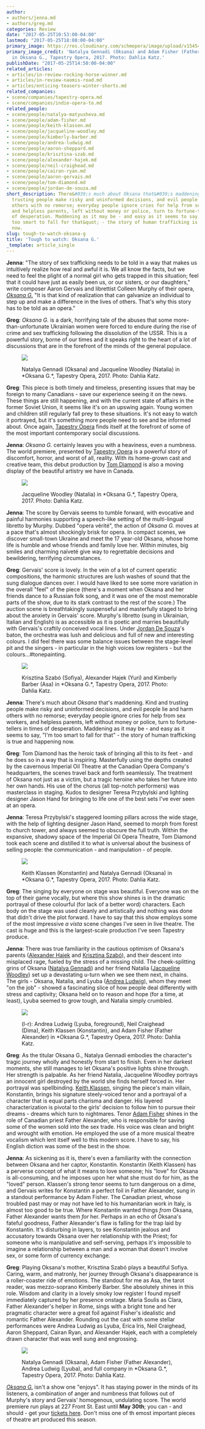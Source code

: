 ```yaml
---
author:
- authors/jenna.md
- authors/greg.md
categories: Review
date: "2017-05-25T10:53:00-04:00"
lastmod: "2017-05-25T18:08:00-04:00"
primary_image: https://res.cloudinary.com/schmopera/image/upload/v1545409169/media/webhook-uploads/1495724528980/2017-05-25---Square---Oksana.jpg.jpg
primary_image_credit: 'Natalya Gennadi (Oksana) and Adam Fisher (Father Alexander)
  in Oksana G., Tapestry Opera, 2017. Photo: Dahlia Katz.'
publishDate: "2017-05-25T14:50:00-04:00"
related_articles:
- articles/in-review-rocking-horse-winner.md
- articles/in-review-naomis-road.md
- articles/enticing-teasers-winter-shorts.md
related_companies:
- scene/companies/tapestry-opera.md
- scene/companies/indie-opera-to.md
related_people:
- scene/people/natalya-matyusheva.md
- scene/people/adam-fisher.md
- scene/people/keith-klassen.md
- scene/people/jacqueline-woodley.md
- scene/people/kimberly-barber.md
- scene/people/andrea-ludwig.md
- scene/people/aaron-sheppard.md
- scene/people/krisztina-szab.md
- scene/people/alexander-hajek.md
- scene/people/neil-craighead.md
- scene/people/cairan-ryan.md
- scene/people/aaron-gervais.md
- scene/people/tom-diamond.md
- scene/people/jordan-de-souza.md
short_description: There&#039;s much about Oksana that&#039;s maddening. Kind and
  trusting people make risky and uninformed decisions, and evil people lie and harm
  others with no remorse; everyday people ignore cries for help from sex workers,
  and helpless parents, left without money or police, turn to fortune-tellers in times
  of desperation. Maddening as it may be - and easy as it seems to say, &quot;I&#039;m
  too smart to fall for that&quot; - the story of human trafficking is true and happening
  now.
slug: tough-to-watch-oksana-g
title: 'Tough to watch: Oksana G.'
_template: article_single
---
```


**Jenna**: "The story of sex trafficking needs to be told in a way that makes us intuitively realize how real and awful it is. We all know the facts, but we need to feel the plight of a normal girl who gets trapped in this situation; feel that it could have just as easily been us, or our sisters, or our daughters," write composer Aaron Gervais and librettist Colleen Murphy of their opera, [*Oksana G.*](https://tapestryopera.com/3-oksana-g/) "It is that kind of realization that can galvanize an individual to step up and make a difference in the lives of others. That's why this story has to be told as an opera."

**Greg**: *Oksana G.* is a dark, horrifying tale of the abuses that some more-than-unfortunate Ukrainian women were forced to endure during the rise of crime and sex trafficking following the dissolution of the USSR. This is a powerful story, borne of our times and it speaks right to the heart of a lot of discussions that are in the forefront of the minds of the general populace. 

<figure data-type="image">

![](https://res.cloudinary.com/schmopera/image/upload/v1545409169/media/webhook-uploads/1495734823004/2017-05-25---oksanag-photobydahliakatz-8579.jpg.jpg)

<figcaption>Natalya Gennadi (Oksana) and Jacqueline Woodley (Natalia) in *Oksana G.*, Tapestry Opera, 2017. Photo: Dahlia Katz.</figcaption>
</figure>

**Greg**: This piece is both timely and timeless, presenting issues that may be foreign to many Canadians - save our experience seeing it on the news. These things are still happening, and with the current state of affairs in the former Soviet Union, it seems like it's on an upswing again. Young women and children still regularly fall prey to these situations. It's not easy to watch it portrayed, but it's something more people need to see and be informed about. Once again, [Tapestry Opera](/scene/people/tapestry-opera/) finds itself at the forefront of some of the most important contemporary social discussions. 

**Jenna**: *Oksana G.* certainly leaves you with a heaviness, even a numbness. The world premiere, presented by [Tapestry Opera](/scene/companies/tapestry-opera/) is a powerful story of discomfort, horror, and worst of all, reality. With its home-grown cast and creative team, this debut production by [Tom Diamond](/scene/people/tom-diamond/) is also a moving display of the beautiful artistry we have in Canada.

<figure data-type="image">

![](https://res.cloudinary.com/schmopera/image/upload/v1545409169/media/webhook-uploads/1495734833544/2017-05-25---oksanag-photobydahliakatz-8753.jpg.jpg)

<figcaption>Jacqueline Woodley (Natalia) in *Oksana G.*, Tapestry Opera, 2017. Photo: Dahlia Katz.</figcaption>
</figure>

**Jenna**: The score by Gervais seems to tumble forward, with evocative and painful harmonies supporting a speech-like setting of the multi-lingual libretto by Murphy. Dubbed "opera vérité", the action of *Oksana G.* moves at a pace that's almost shockingly brisk for opera. In compact scenes, we discover small-town Ukraine and meet the 17 year-old Oksana, whose home life is humble and whose friends and family love her. Within minutes, big smiles and charming naïveté give way to regrettable decisions and bewildering, terrifying circumstances.

**Greg**: Gervais' score is lovely. In the vein of a lot of current operatic compositions, the harmonic structures are lush washes of sound that the sung dialogue dances over. I would have liked to see some more variation in the overall "feel" of the piece (there's a moment when Oksana and her friends dance to a Russian folk song, and it was one of the most memorable parts of the show, due to its stark contrast to the rest of the score.) The auction scene is breathtakingly suspenseful and masterfully staged to bring about the anxiety in Gervais' score. Murphy's libretto (sung in Ukrainian, Italian and English) is as accessible as it is poetic and marries beautifully with Gervais's craftily conceived vocal lines. Under [Jordan De Souza](/scene/people/jordan-de-souza/)'s baton, the orchestra was lush and delicious and full of new and interesting colours. I did feel there was some balance issues between the stage-level pit and the singers - in particular in the high voices low registers - but the colours...#tonepainting.

<figure data-type="image">

![](https://res.cloudinary.com/schmopera/image/upload/v1545409169/media/webhook-uploads/1495734911248/2017-05-25---oksanag-photobydahliakatz-8506.jpg.jpg)

<figcaption>Krisztina Szabó (Sofiya), Alexander Hajek (Yuri) and Kimberly Barber (Asa) in *Oksana G.*, Tapestry Opera, 2017. Photo: Dahlia Katz.</figcaption>
</figure>

**Jenna**: There's much about *Oksana* that's maddening. Kind and trusting people make risky and uninformed decisions, and evil people lie and harm others with no remorse; everyday people ignore cries for help from sex workers, and helpless parents, left without money or police, turn to fortune-tellers in times of desperation. Maddening as it may be - and easy as it seems to say, "I'm too smart to fall for that" - the story of human trafficking is true and happening now.

**Greg**: Tom Diamond has the heroic task of bringing all this to its feet - and he does so in a way that is inspiring. Masterfully using the depths created by the cavernous Imperial Oil Theatre at the Canadian Opera Company's headquarters, the scenes travel back and forth seamlessly. The treatment of Oksana not just as a victim, but a tragic heroine who takes her future into her own hands. His use of the chorus (all top-notch performers) was masterclass in staging. Kudos to designer Teresa Przybylski and lighting designer Jason Hand for bringing to life one of the best sets I've ever seen at an opera. 

**Jenna**: Teresa Przybylski's staggered looming pillars across the wide stage, with the help of lighting designer Jason Hand, seemed to morph from forest to church tower, and always seemed to obscure the full truth. Within the expansive, shadowy space of the Imperial Oil Opera Theatre, Tom Diamond took each scene and distilled it to what is universal about the business of selling people: the communication - and manipulation - of people. 

<figure data-type="image">

![](https://res.cloudinary.com/schmopera/image/upload/v1545409169/media/webhook-uploads/1495734890643/2017-05-25---oksanag-photobydahliakatz-9015.jpg.jpg)

<figcaption>Keith Klassen (Konstantin) and Natalya Gennadi (Oksana) in *Oksana G.*, Tapestry Opera, 2017. Photo: Dahlia Katz.</figcaption>
</figure>

**Greg**: The singing by everyone on stage was beautiful. Everyone was on the top of their game vocally, but where this show shines is in the dramatic portrayal of these colourful (for lack of a better word) characters. Each body on the stage was used cleanly and artistically and nothing was done that didn't drive the plot forward. I have to say that this show employs some of the most impressive *a vista* scene changes I've seen in live theatre. The cast is huge and this is the largest-scale production I've seen Tapestry produce.

**Jenna**: There was true familiarity in the cautious optimism of Oksana's parents ([Alexander Hajek](/scene/people/alexander-hajek/) and [Krisztina Szabó](/scene/people/krisztina-szabo/)), and their descent into misplaced rage, fueled by the stress of a missing child. The cheek-splitting grins of Oksana ([Natalya Gennadi](/scene/people/natalya-matyushekva/)) and her friend Natalia ([Jacqueline Woodley](/scene/people/jacqueline-woodley/)) set up a devastating u-turn when we see them next, in chains. The girls - Oksana, Natalia, and Lyuba ([Andrea Ludwig](/scene/people/andrea-ludwig/)), whom they meet "on the job" - showed a fascinating slice of how people deal differently with stress and captivity; Oksana held on to reason and hope (for a time, at least), Lyuba seemed to grow tough, and Natalia simply crumbled.

<figure data-type="image">

![](https://res.cloudinary.com/schmopera/image/upload/v1545409169/media/webhook-uploads/1495734929070/2017-05-25---oksanag-photobydahliakatz-8958.jpg.jpg)

<figcaption>(l-r): Andrea Ludwig (Lyuba, foreground), Neil Craighead (Dima), Keith Klassen (Konstantin), and Adam Fisher (Father Alexander) in *Oksana G.*, Tapestry Opera, 2017. Photo: Dahlia Katz.</figcaption>
</figure>

**Greg**: As the titular Oksana G., Natalya Gennadi embodies the character's tragic journey wholly and honestly from start to finish. Even in her darkest moments, she still manages to let Oksana's positive lights shine through. Her strength is palpable. As her friend Natalia, Jacqueline Woodley portrays an innocent girl destroyed by the world she finds herself forced in. Her portrayal was spellbinding. [Keith Klassen](/scene/people/keith-klassen/), singing the piece's main villain, Konstantin, brings his signature steely-voiced tenor and a portrayal of a character that is equal parts charisma and danger. His layered characterization is pivotal to the girls' decision to follow him to pursue their dreams - dreams which turn to nightmares. Tenor [Adam Fisher](/scene/people/adam-fisher/) shines in the role of Canadian priest Father Alexander, who is responsible for saving some of the women sold into the sex trade. His voice was clean and bright and wrought with emotion. He employed the use of a more musical theatre vocalism which lent itself well to this modern score. I have to say, his English diction was some of the best in the show. 

**Jenna**: As sickening as it is, there's even a familiarity with the connection between Oksana and her captor, Konstantin. Konstantin (Keith Klassen) has a perverse concept of what it means to love someone; his "love" for Oksana is all-consuming, and he imposes upon her what she must do for him, as the "loved" person. Klassen's strong tenor seems to turn dangerous on a dime, and Gervais writes for Konstantin a perfect foil in Father Alexander, sung in a standout performance by Adam Fisher. The Canadian priest, whose troubled past may or may not have led to his humanitarian work in Italy, is almost too good to be true. Where Konstantin wanted things *from* Oksana, Father Alexander wants them *for* her. Perhaps in an echo of Oksana's fateful goodness, Father Alexander's flaw is falling for the trap laid by Konstantin. It's disturbing in layers, to see Konstantin jealous and accusatory towards Oksana over her relationship with the Priest; for someone who is manipulative and self-serving, perhaps it's impossible to imagine a relationship between a man and a woman that doesn't involve sex, or some form of currency exchange.

**Greg**: Playing Oksana's mother, Krisztina Szabó plays a beautiful Sofiya. Caring, warm, and matronly, her journey through Oksana's disappearance is a roller-coaster ride of emotions. The standout for me as Asa, the tarot reader, was mezzo-soprano Kimberly Barber. She absolutely shines in this role. Wisdom and clarity in a lovely smoky low register I found myself immediately captured by her presence onstage. Maria Soulis as Clara, Father Alexander's helper in Rome, sings with a bright tone and her pragmatic character were a great foil against Fisher's idealistic and romantic Father Alexander. Rounding out the cast with some stellar performances were Andrea Ludwig as Lyuba, Erica Iris, Neil Craighead, Aaron Sheppard, Cairan Ryan, and Alexander Hajek, each with a completely drawn character that was well sung and engrossing. 

<figure data-type="image">

![](https://res.cloudinary.com/schmopera/image/upload/v1545409169/media/webhook-uploads/1495734851200/2017-05-25---oksanag-photobydahliakatz-8925.jpg.jpg)

<figcaption>Natalya Gennadi (Oksana), Adam Fisher (Father Alexander), Andrea Ludwig (Lyuba), and full company in *Oksana G.*, Tapestry Opera, 2017. Photo: Dahlia Katz.</figcaption>
</figure>

[*Oksana G.*](https://tapestryopera.com/3-oksana-g/) isn't a show one "enjoys". It has staying power in the minds of its listeners, a combination of anger and numbness that follows out of Murphy's story and Gervais' homogenous, undulating score. The world premiere run plays at 227 Front St. East until **May 30th**; you can - and should - get your [tickets here](https://tapestryopera.com/3-oksana-g/). Don't miss one of th emost important pieces of theatre art produced this season.
